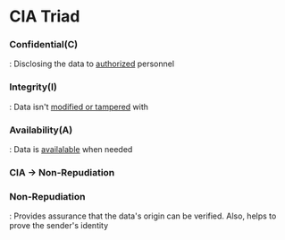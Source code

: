 # CIA Triad

### Confidential(C)
 : Disclosing the data to <ins>authorized</ins> personnel


### Integrity(I)
 : Data isn't <ins>modified or tampered</ins> with


### Availability(A)
 : Data is <ins>availalable</ins> when needed


### CIA -> Non-Repudiation


### Non-Repudiation
 : Provides assurance that the data's origin can be verified. Also, helps to prove the sender's identity
